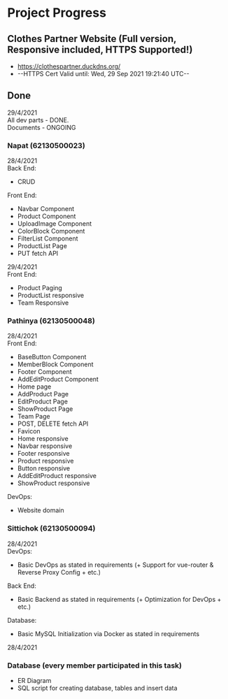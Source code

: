 # Project Progress

## Clothes Partner Website (Full version, Responsive included, HTTPS Supported!)
* https://clothespartner.duckdns.org/
* --HTTPS Cert Valid until: Wed, 29 Sep 2021 19:21:40 UTC--

## Done
29/4/2021 <br/>
All dev parts - DONE. <br/>
Documents - ONGOING

### Napat (62130500023)
28/4/2021 <br/>
Back End:
* CRUD

Front End:
* Navbar Component
* Product Component
* UploadImage Component
* ColorBlock Component
* FilterList Component
* ProductList Page
* PUT fetch API

29/4/2021 <br/>
Front End:
* Product Paging
* ProductList responsive
* Team Responsive

### Pathinya (62130500048)
28/4/2021 <br/>
Front End:
* BaseButton Component
* MemberBlock Component
* Footer Component
* AddEditProduct Component
* Home page
* AddProduct Page
* EditProduct Page
* ShowProduct Page
* Team Page
* POST, DELETE fetch API
* Favicon
* Home responsive
* Navbar responsive
* Footer responsive
* Product responsive
* Button responsive
* AddEditProduct responsive
* ShowProduct responsive

DevOps:
* Website domain

### Sittichok (62130500094)
28/4/2021 <br/>
DevOps:
* Basic DevOps as stated in requirements (+ Support for vue-router & Reverse Proxy Config + etc.)

Back End:
* Basic Backend as stated in requirements (+ Optimization for DevOps + etc.)

Database:
* Basic MySQL Initialization via Docker as stated in requirements

28/4/2021
### Database (every member participated in this task)
* ER Diagram
* SQL script for creating database, tables and insert data
